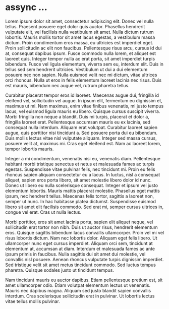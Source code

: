 # assync ...

Lorem ipsum dolor sit amet, consectetur adipiscing elit. Donec vel nulla tellus. Praesent posuere eget dolor quis auctor. Phasellus hendrerit vulputate elit, vel facilisis nulla vestibulum sit amet. Nulla dictum rutrum lobortis. Mauris mollis tortor sit amet lacus egestas, a vestibulum massa dictum. Proin condimentum eros massa, eu ultricies est imperdiet eget. Proin sollicitudin ac elit non faucibus. Pellentesque risus arcu, cursus id dui at, consequat dapibus ipsum. Fusce commodo nulla lorem, et aliquet est laoreet quis. Integer tempor nulla ac erat porta, sit amet imperdiet turpis bibendum. Fusce vel ligula elementum, viverra sem eu, interdum elit. Duis in tellus sed sem hendrerit ultricies. Vestibulum ut dui a dui elementum posuere nec non sapien. Nulla euismod velit nec mi dictum, vitae ultrices orci rhoncus. Nulla ut eros in felis elementum laoreet lacinia nec risus. Duis est mauris, bibendum nec augue vel, rutrum pharetra tellus.

Curabitur placerat tempor eros id laoreet. Maecenas augue dui, fringilla id eleifend vel, sollicitudin vel augue. In ipsum elit, fermentum eu dignissim et, maximus ut mi. Nam maximus, enim vitae finibus venenatis, mi justo tempus lacus, vel euismod ligula mauris eu libero. Quisque cursus suscipit viverra. Morbi fringilla non neque a blandit. Duis mi turpis, placerat et dolor a, fringilla laoreet erat. Pellentesque accumsan mauris eu ex lacinia, sed consequat nulla interdum. Aliquam erat volutpat. Curabitur laoreet sapien augue, quis porttitor nisi tincidunt a. Sed posuere porta dui eu bibendum. Duis mollis lectus vitae nisl vulputate aliquam. Integer sed massa cursus, posuere velit at, maximus mi. Cras eget eleifend est. Nam ac laoreet lorem, tempor lobortis mauris.

Integer a mi condimentum, venenatis nisi eu, venenatis diam. Pellentesque habitant morbi tristique senectus et netus et malesuada fames ac turpis egestas. Suspendisse vitae pulvinar felis, nec tincidunt mi. Proin eu felis rhoncus sapien aliquam consectetur eu a lacus. In luctus, nisl a consequat aliquet, sapien eros porta libero, sit amet molestie libero dolor id nunc. Donec ut libero eu nulla scelerisque consequat. Integer et ipsum vel justo elementum lobortis. Mauris mattis placerat molestie. Phasellus eget mattis ipsum, nec hendrerit tellus. Maecenas felis tortor, sagittis a laoreet non, semper ut nunc. In hac habitasse platea dictumst. Suspendisse euismod libero sit amet elit facilisis commodo. Sed erat mi, semper cursus ultrices in, congue vel erat. Cras ut nulla lectus.

Morbi porttitor, eros sit amet lacinia porta, sapien elit aliquet neque, vel sollicitudin erat tortor non nibh. Duis ut auctor risus, hendrerit elementum eros. Quisque sagittis bibendum lacus convallis ullamcorper. Proin vel mi vel risus lobortis dictum. Nam nec lobortis dolor. Aliquam eget felis libero. Ut ullamcorper nunc eget cursus imperdiet. Aliquam orci sem, tincidunt at elementum at, accumsan at diam. Interdum et malesuada fames ac ante ipsum primis in faucibus. Nulla sagittis dui sit amet dui molestie, vel convallis nisl posuere. Aenean rhoncus vulputate turpis dignissim imperdiet. Sed tristique velit sit amet metus tincidunt commodo. Sed luctus tempus pharetra. Quisque sodales justo ut tincidunt tempus.

Nam tincidunt mauris eu auctor dapibus. Etiam pellentesque pretium est, sit amet ullamcorper odio. Etiam volutpat elementum lectus ut venenatis. Mauris nec dapibus magna. Aliquam sed justo blandit sapien convallis interdum. Cras scelerisque sollicitudin erat in pulvinar. Ut lobortis lectus vitae tellus mollis pulvinar.